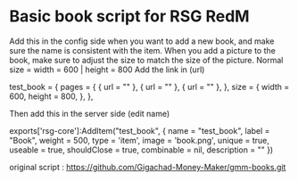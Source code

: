 # Basic book script for RSG RedM


Add this in the config side when you want to add a new book, and make sure the name is consistent with the item.
When you add a picture to the book, make sure to adjust the size to match the size of the picture.
Normal size = width = 600 | height = 800
Add the link in (url)

test_book = {
    pages = {
        { url = "" },
        { url = "" },
        { url = "" },
    },
    size = {
        width = 600, height = 800,
    },
},


Then add this in the server side (edit name)

exports['rsg-core']:AddItem("test_book", {
    name = "test_book", label = "Book", weight = 500, type = 'item', image = 'book.png', unique = true, useable = true, shouldClose = true, combinable = nil, description = ""
})

original script : https://github.com/Gigachad-Money-Maker/gmm-books.git
